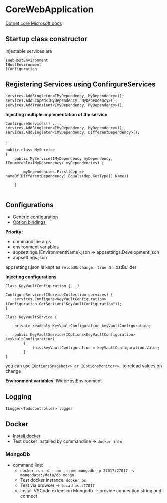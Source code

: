 ﻿# CoreWebApplication

[Dotnet core Microsoft docs](https://docs.microsoft.com/en-us/aspnet/core/fundamentals/?view=aspnetcore-5.0&tabs=windows)

## Startup class constructor

Injectable services are
```
IWebHostEnvironment
IHostEnvironment
IConfiguration
```

## Registering Services using ConfirgureServices

```
services.AddSingleton<IMyDependency, MyDependency>();
services.AddScoped<IMyDependency, MyDependency>();
services.AddTransient<IMyDependency, MyDependency>();
```

**Injecting multiple implementation of the service**

```
ConfirgureServices() ....
services.AddSingleton<IMyDependency, MyDependency>();
services.AddSingleton<IMyDependency, DifferentDependency>();

...

public class MyService
{
    public MyService(IMyDependency myDependency, IEnumerable<IMyDependency> myDependencies) {

        myDependencies.First(dep => nameOf(DifferentDependency).Equals(dep.GetType().Name))   

    }


```
## Configurations

- [Generic configuration](https://docs.microsoft.com/en-us/aspnet/core/fundamentals/configuration/?view=aspnetcore-5.0#evcp)
- [Option bindings](https://docs.microsoft.com/en-us/aspnet/core/fundamentals/configuration/options?view=aspnetcore-5.0#ios)

**Priority:**
 -  commandline args
 -  environment variables
 -  appsettings.{EnvironmentName}.json -> appsettings.Development.json
 -  appsettings.json

appsettings.json is kept as `reloadOnChange: true` in HostBuilder

**Injecting configurations**

```
Class KeyVaultConfiguration {...}

ConfigureServices(IServiceCollection services) {
    services.Configure<KeyVaultConfiguration>(Configuration.GetSection("KeyVaultConfiguration"));
}

Class KeyvaultService {

    private readonly KeyVaultConfiguration keyVaultConfiguration;

    public KeyVaultService(IOptions<KeyVaultConfiguration> keyVaultConfiguration)
        {
            this.keyVaultConfiguration = keyVaultConfiguration.Value;   
        }
}
```
you can use `IOptionsSnapshot<> or IOptionsMonitor<> ` to reload values on change

**Environment variables**: IWebHostEnvironment 

## Logging
`ILogger<TodoController> logger`

## Docker
- [Install docker](https://docs.docker.com/get-docker/)
- Test docker installed by commandline -> `docker info`

### MongoDb
- command line: 
  - `docker run -d --rm --name mongodb -p 27017:27017 -v mongodata:/data/db mongo`
  - Test docker instance: `docker ps`
  - Test via browser -> `localhost:27017`
  - Install VSCode extension Mongodb -> provide connection string and connect

